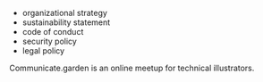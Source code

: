 
- organizational strategy
- sustainability statement
- code of conduct
- security policy
- legal policy

Communicate.garden is an online meetup for technical illustrators.

